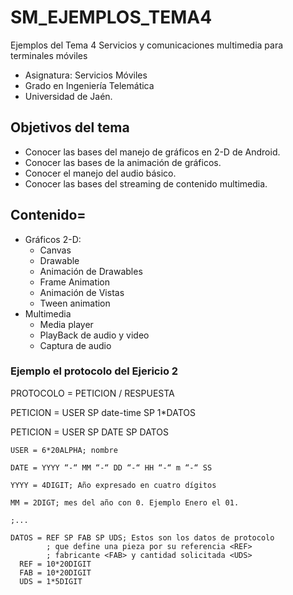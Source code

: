 # SM_EJEMPLOS_TEMA4

Ejemplos del Tema 4 Servicios y comunicaciones multimedia para terminales móviles
- Asignatura: Servicios Móviles
- Grado en Ingeniería Telemática
- Universidad de Jaén.

## Objetivos del tema
- Conocer las bases del manejo de gráficos en 2-D de Android.
- Conocer las bases de la animación de gráficos.
- Conocer el manejo del audio básico.
- Conocer las bases del streaming de contenido multimedia.
## Contenido=
- Gráficos 2-D:
  - Canvas
  - Drawable
  - Animación de Drawables
  - Frame Animation
  - Animación de Vistas
  - Tween animation
- Multimedia
  - Media player
  - PlayBack de audio y video
  - Captura de audio

### Ejemplo el protocolo del Ejericio 2

PROTOCOLO = PETICION / RESPUESTA

  PETICION = USER SP date-time SP 1*DATOS
  
  PETICION = USER SP DATE SP DATOS
  
    USER = 6*20ALPHA; nombre
    
    DATE = YYYY “-“ MM “-“ DD “-“ HH “-“ m “-“ SS
    
    YYYY = 4DIGIT; Año expresado en cuatro dígitos
    
    MM = 2DIGT; mes del año con 0. Ejemplo Enero el 01.
    
    ;...

    DATOS = REF SP FAB SP UDS; Estos son los datos de protocolo 
			; que define una pieza por su referencia <REF>
			; fabricante <FAB> y cantidad solicitada <UDS>
      REF = 10*20DIGIT
      FAB = 10*20DIGIT
      UDS = 1*5DIGIT
